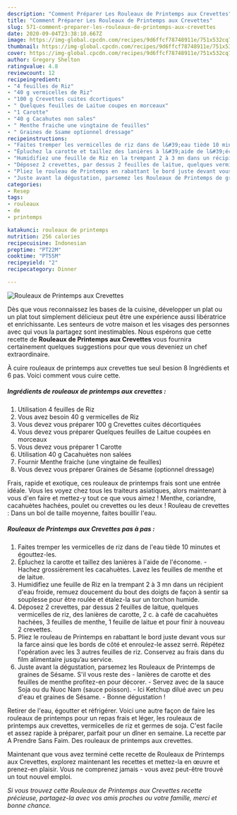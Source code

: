 ```yaml
---
description: "Comment Préparer Les Rouleaux de Printemps aux Crevettes"
title: "Comment Préparer Les Rouleaux de Printemps aux Crevettes"
slug: 571-comment-preparer-les-rouleaux-de-printemps-aux-crevettes
date: 2020-09-04T23:38:10.667Z
image: https://img-global.cpcdn.com/recipes/9d6ffcf78748911e/751x532cq70/rouleaux-de-printemps-aux-crevettes-photo-principale-de-la-recette.jpg
thumbnail: https://img-global.cpcdn.com/recipes/9d6ffcf78748911e/751x532cq70/rouleaux-de-printemps-aux-crevettes-photo-principale-de-la-recette.jpg
cover: https://img-global.cpcdn.com/recipes/9d6ffcf78748911e/751x532cq70/rouleaux-de-printemps-aux-crevettes-photo-principale-de-la-recette.jpg
author: Gregory Shelton
ratingvalue: 4.8
reviewcount: 12
recipeingredient:
- "4 feuilles de Riz"
- "40 g vermicelles de Riz"
- "100 g Crevettes cuites dcortiques"
- " Quelques feuilles de Laitue coupes en morceaux"
- "1 Carotte"
- "40 g Cacahutes non sales"
- " Menthe fraiche une vingtaine de feuilles"
- " Graines de Ssame optionnel dressage"
recipeinstructions:
- "Faites tremper les vermicelles de riz dans de l&#39;eau tiède 10 minutes et égouttez-les."
- "Épluchez la carotte et taillez des lanières à l&#39;aide de l&#39;économe. Hachez grossièrement les cacahuètes. Lavez les feuilles de menthe et de laitue."
- "Humidifiez une feuille de Riz en la trempant 2 à 3 mn dans un récipient d&#39;eau froide, remuez doucement du bout des doigts de façon à sentir sa souplesse pour être roulée et étalez-la sur un torchon humide."
- "Déposez 2 crevettes, par dessus 2 feuilles de laitue, quelques vermicelles de riz, des lanières de carotte, 2 c. à café de cacahuètes hachées, 3 feuilles de menthe, 1 feuille de laitue et pour finir à nouveau 2 crevettes."
- "Pliez le rouleau de Printemps en rabattant le bord juste devant vous sur la farce ainsi que les bords de côté et enroulez-le assez serré. Répétez l&#39;opération avec les 3 autres feuilles de riz. Conservez au frais dans du film alimentaire jusqu’au service."
- "Juste avant la dégustation, parsemez les Rouleaux de Printemps de graines de Sésame. S&#39;il vous reste des lanières de carotte et des feuilles de menthe profitez-en pour décorer. Servez avec de la sauce Soja ou du Nuoc Nam (sauce poisson). Ici Ketchup dilué avec un peu d&#39;eau et graines de Sésame. Bonne dégustation !"
categories:
- Resep
tags:
- rouleaux
- de
- printemps

katakunci: rouleaux de printemps 
nutrition: 256 calories
recipecuisine: Indonesian
preptime: "PT22M"
cooktime: "PT55M"
recipeyield: "2"
recipecategory: Dinner

---
```



![Rouleaux de Printemps aux Crevettes](https://img-global.cpcdn.com/recipes/9d6ffcf78748911e/751x532cq70/rouleaux-de-printemps-aux-crevettes-photo-principale-de-la-recette.jpg)

Dès que vous reconnaissez les bases de la cuisine, développer un plat ou un plat tout simplement délicieux peut être une expérience aussi libératrice et enrichissante. Les senteurs de votre maison et les visages des personnes avec qui vous la partagez sont inestimables. Nous espérons que cette recette de <strong> Rouleaux de Printemps aux Crevettes </strong> vous fournira certainement quelques suggestions pour que vous deveniez un chef extraordinaire.

<!--inarticleads1-->

À cuire rouleaux de printemps aux crevettes tue seul besion 8 Ingrédients et 6 pas. Voici comment vous cuire cette.

##### Ingrédients de rouleaux de printemps aux crevettes :

1. Utilisation 4 feuilles de Riz
1. Vous avez besoin 40 g vermicelles de Riz
1. Vous devez vous préparer 100 g Crevettes cuites décortiquées
1. Vous devez vous préparer  Quelques feuilles de Laitue coupées en morceaux
1. Vous devez vous préparer 1 Carotte
1. Utilisation 40 g Cacahuètes non salées
1. Fournir  Menthe fraiche (une vingtaine de feuilles)
1. Vous devez vous préparer  Graines de Sésame (optionnel dressage)


Frais, rapide et exotique, ces rouleaux de printemps frais sont une entrée idéale. Vous les voyez chez tous les traiteurs asiatiques, alors maintenant à vous d&#39;en faire et mettez-y tout ce que vous aimez ! Menthe, coriandre, cacahuètes hachées, poulet ou crevettes ou les deux ! Rouleau de crevettes : Dans un bol de taille moyenne, faites bouillir l&#39;eau. 

<!--inarticleads2-->

##### Rouleaux de Printemps aux Crevettes pas à pas :

1. Faites tremper les vermicelles de riz dans de l&#39;eau tiède 10 minutes et égouttez-les.
1. Épluchez la carotte et taillez des lanières à l&#39;aide de l&#39;économe. - Hachez grossièrement les cacahuètes. Lavez les feuilles de menthe et de laitue.
1. Humidifiez une feuille de Riz en la trempant 2 à 3 mn dans un récipient d&#39;eau froide, remuez doucement du bout des doigts de façon à sentir sa souplesse pour être roulée et étalez-la sur un torchon humide.
1. Déposez 2 crevettes, par dessus 2 feuilles de laitue, quelques vermicelles de riz, des lanières de carotte, 2 c. à café de cacahuètes hachées, 3 feuilles de menthe, 1 feuille de laitue et pour finir à nouveau 2 crevettes.
1. Pliez le rouleau de Printemps en rabattant le bord juste devant vous sur la farce ainsi que les bords de côté et enroulez-le assez serré. Répétez l&#39;opération avec les 3 autres feuilles de riz. Conservez au frais dans du film alimentaire jusqu’au service.
1. Juste avant la dégustation, parsemez les Rouleaux de Printemps de graines de Sésame. S&#39;il vous reste des - lanières de carotte et des feuilles de menthe profitez-en pour décorer. - Servez avec de la sauce Soja ou du Nuoc Nam (sauce poisson). - Ici Ketchup dilué avec un peu d&#39;eau et graines de Sésame. - Bonne dégustation !


Retirer de l&#39;eau, égoutter et réfrigérer. Voici une autre façon de faire les rouleaux de printemps pour un repas frais et léger, les rouleaux de printemps aux crevettes, vermicelles de riz et germes de soja. C&#39;est facile et assez rapide à préparer, parfait pour un dîner en semaine. La recette par A Prendre Sans Faim. Des rouleaux de printemps aux crevettes. 

<!--inarticleads1-->

<p>
Maintenant que vous avez terminé cette recette de Rouleaux de Printemps aux Crevettes, explorez maintenant les recettes et mettez-la en œuvre et prenez-en plaisir. Vous ne comprenez jamais - vous avez peut-être trouvé un tout nouvel emploi.
</p>

<p>
<i>Si vous trouvez cette Rouleaux de Printemps aux Crevettes recette précieuse, partagez-la avec vos amis proches ou votre famille, merci et bonne chance.</i>
</p>
